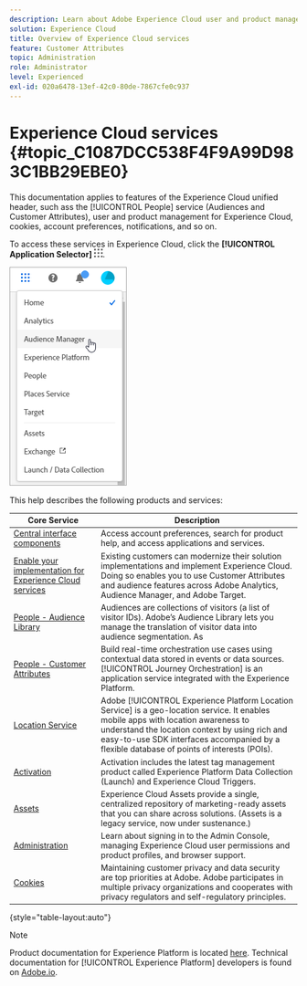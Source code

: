 ```yaml
---
description: Learn about Adobe Experience Cloud user and product management, People (Audiences and Customer Attributes), Journey Orchestration, Offers, Places, Experience Platform Launch, and Mobile Services.
solution: Experience Cloud
title: Overview of Experience Cloud services 
feature: Customer Attributes
topic: Administration
role: Administrator
level: Experienced
exl-id: 020a6478-13ef-42c0-80de-7867cfe0c937
---
```

# Experience Cloud services {#topic_C1087DCC538F4F9A99D983C1BB29EBE0}

This documentation applies to features of the Experience Cloud unified header, such ass the [!UICONTROL People] service (Audiences and Customer Attributes), user and product management for Experience Cloud, cookies, account preferences, notifications, and so on.

To access these services in Experience Cloud, click the **[!UICONTROL Application Selector]**
![](assets/menu-icon.png).

![](assets/platform-core-services.png)

This help describes the following products and services:

| Core Service | Description |
|--- |--- |
|[Central interface components](experience-cloud.md)|Access account preferences, search for product help, and access applications and services.|
|[Enable your implementation for Experience Cloud services](core-services.md)|Existing customers can modernize their solution implementations and implement Experience Cloud. Doing so enables you to use Customer Attributes and audience features across Adobe Analytics, Audience Manager, and Adobe Target. |
|[People - Audience Library](audience-library.md)|Audiences are collections of visitors (a list of visitor IDs). Adobe’s Audience Library lets you manage the translation of visitor data into audience segmentation. As |
|[People - Customer Attributes](attributes.md)| Build real-time orchestration use cases using contextual data stored in events or data sources. [!UICONTROL Journey Orchestration] is an application service integrated with the Experience Platform.|
|[Location Service](https://experienceleague.adobe.com/docs/places/using/home.html?lang=en)|Adobe [!UICONTROL Experience Platform Location Service] is a geo-location service. It enables mobile apps with location awareness to understand the location context by using rich and easy-to-use SDK interfaces accompanied by a flexible database of points of interests (POIs).  |
|[Activation](activation.md) |Activation includes the latest tag management product called Experience Platform Data Collection (Launch) and Experience Cloud Triggers. |
|[Assets](experience-cloud-assets.md)|Experience Cloud Assets provide a single, centralized repository of marketing-ready assets that you can share across solutions. (Assets is a legacy service, now under sustenance.)|
|[Administration](admin-getting-started.md)|Learn about signing in to the Admin Console, managing Experience Cloud user permissions and product profiles, and browser support.|
|[Cookies](cookies-privacy.md) |Maintaining customer privacy and data security are top priorities at Adobe. Adobe participates in multiple privacy organizations and cooperates with privacy regulators and self-regulatory principles. |

{style="table-layout:auto"}

>[!NOTE]
>
>Product documentation for Experience Platform is located [here](https://experienceleague.adobe.com/docs/experience-platform/landing/home.html?lang=en). Technical documentation for [!UICONTROL Experience Platform] developers is found on [Adobe.io](https://www.adobe.io/apis/experienceplatform/home/services.html).